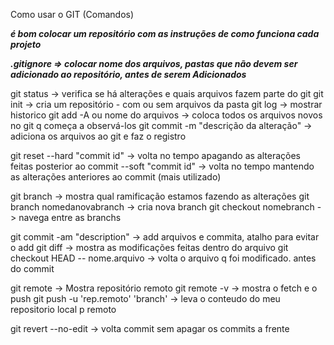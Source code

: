 Como usar o GIT (Comandos)

***é bom colocar um repositório com as instruções de como funciona cada projeto***

***.gitignore => colocar nome dos arquivos, pastas que não devem ser adicionado ao repositório, antes de serem Adicionados***

git status                              -> verifica se há alterações e quais arquivos fazem parte do git
git init                                -> cria um repositório - com ou sem arquivos da pasta
git log                                 -> mostrar historico
git add -A ou nome do arquivos          -> coloca todos os arquivos novos no git q começa a observá-los
git commit -m "descrição da alteração"  -> adiciona os arquivos ao git e faz o registro

git reset
        --hard  "commit id"             -> volta no tempo apagando as alterações feitas posterior ao commit 
        --soft  "commit id"             -> volta no tempo mantendo as alterações anteriores ao commit (mais utilizado)

git branch                              -> mostra qual ramificação estamos fazendo as alterações
git branch nomedanovabranch             -> cria nova branch
git checkout nomebranch                 -> navega entre as branchs

git commit -am "description"            -> add arquivos e commita, atalho para evitar o add
git diff                                -> mostra as modificações feitas dentro do arquivo
git checkout HEAD -- nome.arquivo       -> volta o arquivo q foi modificado. antes do commit

git remote                              -> Mostra repositório remoto
git remote -v                           -> mostra o fetch e o push 
git push -u 'rep.remoto' 'branch'       -> leva o conteudo do meu repositorio local p remoto 

git revert --no-edit                    -> volta commit sem apagar os commits a frente